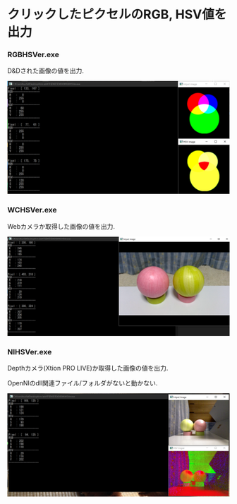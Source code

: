 # クリックしたピクセルのRGB, HSV値を出力
### RGBHSVer.exe

D&Dされた画像の値を出力.

![PNG](https://github.com/yosse95ai/HSVTrackers/blob/src/RGB.png)


### WCHSVer.exe
Webカメラか取得した画像の値を出力.

![WC](https://github.com/yosse95ai/HSVTrackers/blob/src/WC.png)


### NIHSVer.exe

Depthカメラ(Xtion PRO LIVE)か取得した画像の値を出力.

OpenNIのdll関連ファイル/フォルダがないと動かない.

![NI](https://github.com/yosse95ai/HSVTrackers/blob/src/NI.png)


